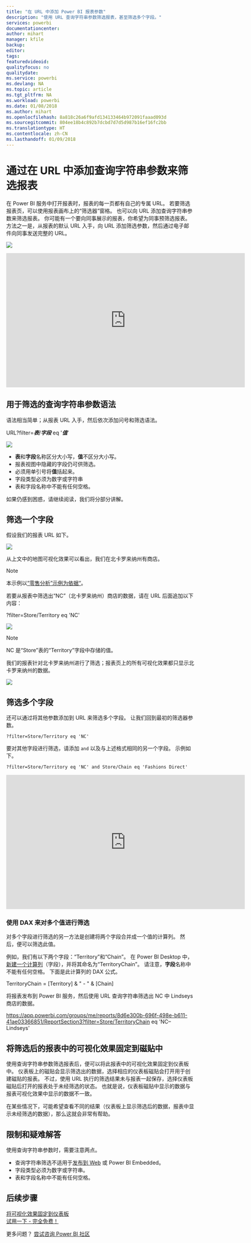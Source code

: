 ```yaml
---
title: "在 URL 中添加 Power BI 报表参数"
description: "使用 URL 查询字符串参数筛选报表，甚至筛选多个字段。"
services: powerbi
documentationcenter: 
author: mihart
manager: kfile
backup: 
editor: 
tags: 
featuredvideoid: 
qualityfocus: no
qualitydate: 
ms.service: powerbi
ms.devlang: NA
ms.topic: article
ms.tgt_pltfrm: NA
ms.workload: powerbi
ms.date: 01/08/2018
ms.author: mihart
ms.openlocfilehash: 8a818c26a6f9afd134133464b972091faaad093d
ms.sourcegitcommit: 804ee18b4c892b7dcbd7d7d5d987b16ef16fc2bb
ms.translationtype: HT
ms.contentlocale: zh-CN
ms.lasthandoff: 01/09/2018
---
```

# <a name="filter-a-report-using-query-string-parameters-in-the-url"></a>通过在 URL 中添加查询字符串参数来筛选报表
在 Power BI 服务中打开报表时，报表的每一页都有自己的专属 URL。 若要筛选报表页，可以使用报表画布上的“筛选器”窗格。  也可以向 URL 添加查询字符串参数来筛选报表。 你可能有一个要向同事展示的报表，你希望为同事预筛选报表。 方法之一是，从报表的默认 URL 入手，向 URL 添加筛选参数，然后通过电子邮件向同事发送完整的 URL。

![](media/service-url-filters/power-bi-report2.png)

<iframe width="640" height="360" src="https://www.youtube.com/embed/WQFtN8nvM4A?list=PLv2BtOtLblH3YE_Ycas5B1GtcoFfJXavO&amp;showinfo=0" frameborder="0" allowfullscreen></iframe>

## <a name="query-string-parameter-syntax-for-filtering"></a>用于筛选的查询字符串参数语法
语法相当简单；从报表 URL 入手，然后依次添加问号和筛选语法。

URL?filter=***表***/***字段*** eq '***值***'

![](media/service-url-filters/power-bi-filter-urls7b.png)

* **表**和**字段**名称区分大小写，**值**不区分大小写。
* 报表视图中隐藏的字段仍可供筛选。
* 必须用单引号将**值**括起来。
* 字段类型必须为数字或字符串
* 表和字段名称中不能有任何空格。

如果仍感到困惑，请继续阅读，我们将分部分讲解。  

## <a name="filter-on-a-field"></a>筛选一个字段
假设我们的报表 URL 如下。

![](media/service-url-filters/power-bi-filter-urls6.png)

从上文中的地图可视化效果可以看出，我们在北卡罗来纳州有商店。

>[!NOTE]
>本示例以[“零售分析”示例为依据“](sample-datasets.md)。
> 

若要从报表中筛选出“NC”（北卡罗来纳州）商店的数据，请在 URL 后面追加以下内容：

?filter=Store/Territory eq 'NC'

![](media/service-url-filters/power-bi-filter-urls7.png)

>[!NOTE]
>NC 是“Store”表的“Territory”字段中存储的值。
> 
> 

我们的报表针对北卡罗来纳州进行了筛选；报表页上的所有可视化效果都只显示北卡罗来纳州的数据。

![](media/service-url-filters/power-bi-report4.png)

## <a name="filter-on-multiple-fields"></a>筛选多个字段
还可以通过将其他参数添加到 URL 来筛选多个字段。 让我们回到最初的筛选器参数。

```
?filter=Store/Territory eq 'NC'
```

要对其他字段进行筛选，请添加 `and` 以及与上述格式相同的另一个字段。 示例如下。

```
?filter=Store/Territory eq 'NC' and Store/Chain eq 'Fashions Direct'
```

<iframe width="640" height="360" src="https://www.youtube.com/embed/0sDGKxOaC8w?showinfo=0" frameborder="0" allowfullscreen></iframe>


### <a name="using-dax-to-filter-on-multiple-values"></a>使用 DAX 来对多个值进行筛选
对多个字段进行筛选的另一方法是创建将两个字段合并成一个值的计算列。 然后，便可以筛选此值。

例如，我们有以下两个字段：“Territory”和“Chain”。 在 Power BI Desktop 中，[新建一个计算列](desktop-tutorial-create-calculated-columns.md)（字段），并将其命名为“TerritoryChain”。 请注意，**字段**名称中不能有任何空格。 下面是此计算列的 DAX 公式。

TerritoryChain = [Territory] & " - " & [Chain]

将报表发布到 Power BI 服务，然后使用 URL 查询字符串筛选出 NC 中 Lindseys 商店的数据。

https://app.powerbi.com/groups/me/reports/8d6e300b-696f-498e-b611-41ae03366851/ReportSection3?filter=Store/TerritoryChain eq 'NC–Lindseys'

## <a name="pin-a-tile-from-a-filtered-report"></a>将筛选后的报表中的可视化效果固定到磁贴中
使用查询字符串参数筛选报表后，便可以将此报表中的可视化效果固定到仪表板中。 仪表板上的磁贴会显示筛选出的数据，选择相应的仪表板磁贴会打开用于创建磁贴的报表。  不过，使用 URL 执行的筛选结果未与报表一起保存，选择仪表板磁贴后打开的报表处于未经筛选的状态。  也就是说，仪表板磁贴中显示的数据与报表可视化效果中显示的数据不一致。

在某些情况下，可能希望查看不同的结果（仪表板上显示筛选后的数据，报表中显示未经筛选的数据），那么这就会非常有帮助。

## <a name="limitations-and-troubleshooting"></a>限制和疑难解答
使用查询字符串参数时，需要注意两点。

* 查询字符串筛选不适用于[发布到 Web](service-publish-to-web.md) 或 Power BI Embedded。   
* 字段类型必须为数字或字符串。
* 表和字段名称中不能有任何空格。

## <a name="next-steps"></a>后续步骤
[将可视化效果固定到仪表板](service-dashboard-pin-tile-from-report.md)  
[试用一下 - 完全免费！](https://powerbi.com/)

更多问题？ [尝试咨询 Power BI 社区](http://community.powerbi.com/)

